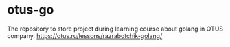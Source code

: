 # otus-go
The repository to store project during learning course about golang in OTUS company. https://otus.ru/lessons/razrabotchik-golang/
